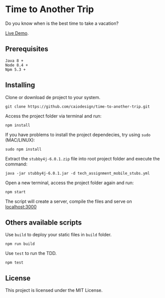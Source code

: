 # Time to Another Trip

Do you know when is the best time to take a vacation? 

[Live Demo](https://caiodesign.github.io/time-to-another-trip/).


## Prerequisites

```
Java 8 +
Node 8.4 +
Npm 5.3 +
```

## Installing

Clone or download de project to your system.
```
git clone https://github.com/caiodesign/time-to-another-trip.git
```


Access the project folder via terminal and run:
```
npm install
```


If you have problems to install the project dependecies, try using `sudo` (MAC/LINUX):
```
sudo npm install
```


Extract the `stubby4j-6.0.1.zip` file into root project folder and execute the command:
```
java -jar stubby4j-6.0.1.jar -d tech_assignment_mobile_stubs.yml
```


Open a new terminal, access the project folder again and run:
```
npm start
```
The script will create a server, compile the files and serve on [localhost:3000](http://localhost:3000)


## Others available scripts

Use `build` to deploy your static files in `build` folder.

```
npm run build
```

Use `test` to run the TDD.

```
npm test
```

## License
This project is licensed under the MIT License.




